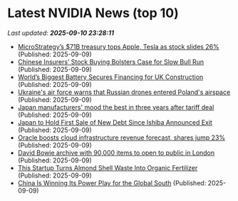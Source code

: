 # Latest NVIDIA News (top 10)
_Last updated: **2025-09-10 23:28:11**_

- [MicroStrategy’s $71B treasury tops Apple, Tesla as stock slides 26%](https://www.thestreet.com/crypto/investing/microstrategys-71b-treasury-tops-apple-tesla-as-stock-slides-26) (Published: 2025-09-09)
- [Chinese Insurers’ Stock Buying Bolsters Case for Slow Bull Run](https://biztoc.com/x/c88e268ac336d80a) (Published: 2025-09-09)
- [World’s Biggest Battery Secures Financing for UK Construction](https://biztoc.com/x/a8203e7e7df4f5ea) (Published: 2025-09-09)
- [Ukraine's air force warns that Russian drones entered Poland's airspace](https://biztoc.com/x/c92d9524abf360bd) (Published: 2025-09-09)
- [Japan manufacturers' mood the best in three years after tariff deal](https://biztoc.com/x/e3ba09f6df3e7ea5) (Published: 2025-09-09)
- [Japan to Hold First Sale of New Debt Since Ishiba Announced Exit](https://biztoc.com/x/1d5760a91f389f18) (Published: 2025-09-09)
- [Oracle boosts cloud infrastructure revenue forecast, shares jump 23%](https://biztoc.com/x/d91f8d7714ab0828) (Published: 2025-09-09)
- [David Bowie archive with 90,000 items to open to public in London](https://biztoc.com/x/7b2b8738fe1878ab) (Published: 2025-09-09)
- [This Startup Turns Almond Shell Waste Into Organic Fertilizer](https://biztoc.com/x/531a8cf79dbf2f7d) (Published: 2025-09-09)
- [China Is Winning Its Power Play for the Global South](https://biztoc.com/x/873a1c0cf0f5ff0f) (Published: 2025-09-09)
